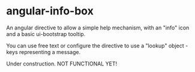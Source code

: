 # angular-info-box


An angular directive to allow a simple help mechanism, with an "info" icon and a basic ui-bootstrap tooltip.

You can use free text or configure the directive to use a "lookup" object - keys representing a message.



Under construction. NOT FUNCTIONAL YET!
